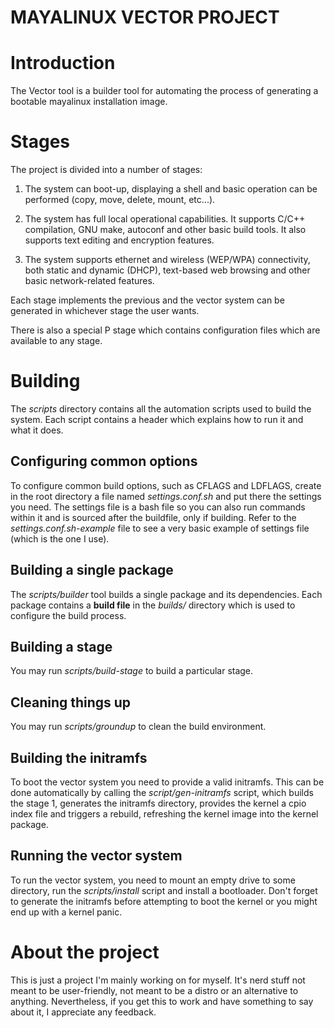 MAYALINUX VECTOR PROJECT
=========

# Introduction
The Vector tool is a builder tool for automating the process of generating a
bootable mayalinux installation image.

# Stages
The project is divided into a number of stages:

1. The system can boot-up, displaying a shell and basic operation can be
   performed (copy, move, delete, mount, etc...).

2. The system has full local operational capabilities. It supports C/C++
   compilation, GNU make, autoconf and other basic build tools. It also supports
   text editing and encryption features.

3. The system supports ethernet and wireless (WEP/WPA) connectivity, both static
   and dynamic (DHCP), text-based web browsing and other basic network-related
   features.

Each stage implements the previous and the vector system can be generated in
whichever stage the user wants.

There is also a special P stage which contains configuration files which are
available to any stage.

# Building
The *scripts* directory contains all the automation scripts used to build the
system. Each script contains a header which explains how to run it and what it
does.

## Configuring common options
To configure common build options, such as CFLAGS and LDFLAGS, create in the
root directory a file named *settings.conf.sh* and put there the settings you
need. The settings file is a bash file so you can also run commands within it
and is sourced after the buildfile, only if building.
Refer to the *settings.conf.sh-example* file to see a very basic example of
settings file (which is the one I use).

## Building a single package
The *scripts/builder* tool builds a single package and its dependencies.
Each package contains a **build file** in the *builds/* directory which is used
to configure the build process.

## Building a stage
You may run *scripts/build-stage* to build a particular stage.

## Cleaning things up
You may run *scripts/groundup* to clean the build environment.

## Building the initramfs
To boot the vector system you need to provide a valid initramfs. This can be
done automatically by calling the *script/gen-initramfs* script, which builds
the stage 1, generates the initramfs directory, provides the kernel a cpio index
file and triggers a rebuild, refreshing the kernel image into the kernel
package.

## Running the vector system
To run the vector system, you need to mount an empty drive to some directory,
run the *scripts/install* script and install a bootloader. Don't forget to
generate the initramfs before attempting to boot the kernel or you might end up
with a kernel panic.

# About the project
This is just a project I'm mainly working on for myself. It's nerd stuff not
meant to be user-friendly, not meant to be a distro or an alternative to
anything. Nevertheless, if you get this to work and have something to say about
it, I appreciate any feedback.
